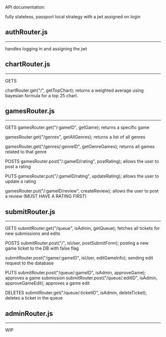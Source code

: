 API documentation:

fully stateless, passport local strategy with a jwt assigned on login

## authRouter.js

---

handles logging in and assigning the jwt

## chartRouter.js

---

GETS

chartRouter.get("/", getTopChart);
returns a weighted average using bayesian formula for a top 25 chart.

## gamesRouter.js

---

GETS
gamesRouter.get("/:gameID", getGame);
returns a specific game

gamesRouter.get("/genres", getAllGenres);
returns a list of all genres

gamesRouter.get("/genres/:genreID", getGenreGames);
returns all games related to that genre

POSTS
gamesRouter.post("/:gameID/rating", postRating);
allows the user to post a rating

PUTS
gamesRouter.put("/:gameID/rating", updateRating);
allows the user to update a rating

gamesRouter.put("/:gameID/review", createReview);
allows the user to post a review (MUST HAVE A RATING FIRST)

## submitRouter.js

---

GETS
submitRouter.get("/queue", isAdmin, getQueue);
fetches all tickets for new submissions and edits

POSTS
submitRouter.post("/", isUser, postSubmitForm);
posting a new game ticket to the DB with false flag

submitRouter.post("/game/:gameID", isUser, editGameInfo);
sending edit request to the database

PUTS
submitRouter.post("/queue/:gameID", isAdmin, approveGame);
approves a game submission
submitRouter.post("/queue/:editID", isAdmin, approveGameEdit);
approves a game edit

DELETES
submitRouter.get("/queue/:ticketID", isAdmin, deleteTicket);
deletes a ticket in the queue

## adminRouter.js

---

WIP
